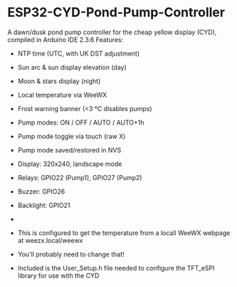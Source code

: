 # ESP32-CYD-Pond-Pump-Controller
A dawn/dusk pond pump controller for the cheap yellow display (CYD), compiled in Arduino IDE 2.3.6
  Features:
   - NTP time (UTC, with UK DST adjustment)
   - Sun arc & sun display elevation (day)
   - Moon & stars display (night)
   - Local temperature via WeeWX
   - Frost warning banner (<3 °C disables pumps)
   - Pump modes: ON / OFF / AUTO / AUTO+1h
   - Pump mode toggle via touch (raw X)
   - Pump mode saved/restored in NVS
   - Display: 320x240, landscape mode
   - Relays: GPIO22 (Pump1), GPIO27 (Pump2)
   - Buzzer: GPIO26
   - Backlight: GPIO21
   - 
   - This is configured to get the temperature from a locall WeeWX webpage at weezx.local/weewx
   - You'll probably need to change that!

   - Included is the User_Setup.h file needed to configure the TFT_eSPI library for use with the CYD
